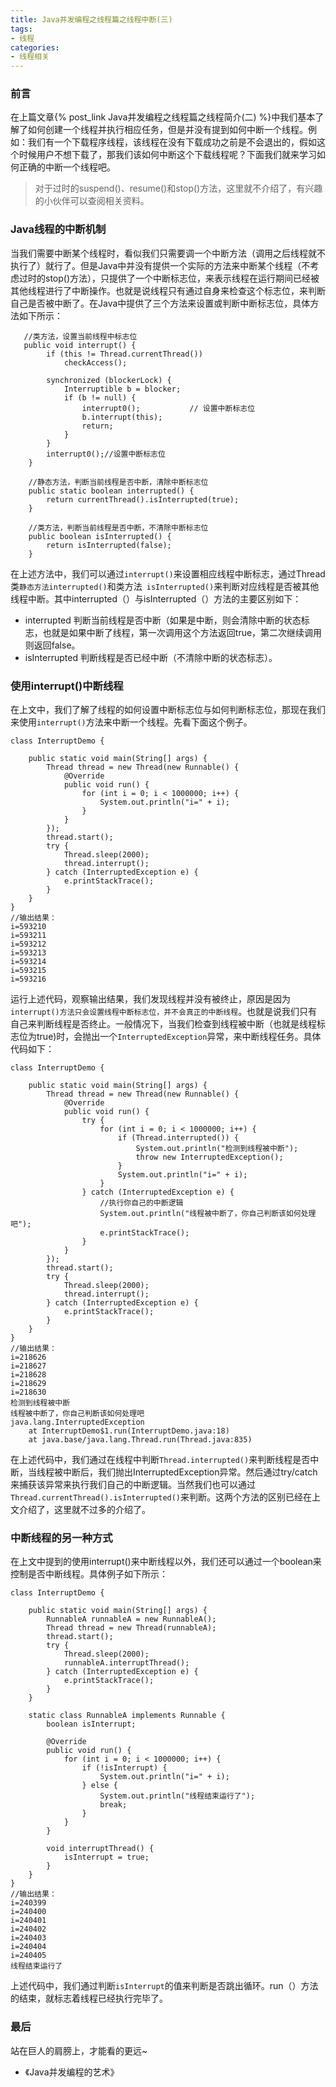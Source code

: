 ```yaml
---
title: Java并发编程之线程篇之线程中断(三)
tags:
- 线程
categories:
- 线程相关
---
```



### 前言
在上篇文章{% post_link Java并发编程之线程篇之线程简介(二) %}中我们基本了解了如何创建一个线程并执行相应任务，但是并没有提到如何中断一个线程。例如：我们有一个下载程序线程，该线程在没有下载成功之前是不会退出的，假如这个时候用户不想下载了，那我们该如何中断这个下载线程呢？下面我们就来学习如何正确的中断一个线程吧。

>对于过时的suspend()、resume()和stop()方法，这里就不介绍了，有兴趣的小伙伴可以查阅相关资料。

### Java线程的中断机制
当我们需要中断某个线程时，看似我们只需要调一个中断方法（调用之后线程就不执行了）就行了。但是Java中并没有提供一个实际的方法来中断某个线程（不考虑过时的stop()方法），只提供了一个中断标志位，来表示线程在运行期间已经被其他线程进行了中断操作。也就是说线程只有通过自身来检查这个标志位，来判断自己是否被中断了。在Java中提供了三个方法来设置或判断中断标志位，具体方法如下所示：

```
   //类方法，设置当前线程中标志位
   public void interrupt() {
        if (this != Thread.currentThread())
            checkAccess();

        synchronized (blockerLock) {
            Interruptible b = blocker;
            if (b != null) {
                interrupt0();           // 设置中断标志位
                b.interrupt(this);
                return;
            }
        }
        interrupt0();//设置中断标志位
    }

    //静态方法，判断当前线程是否中断，清除中断标志位
    public static boolean interrupted() {
        return currentThread().isInterrupted(true);
    }
    
    //类方法，判断当前线程是否中断，不清除中断标志位
    public boolean isInterrupted() {
        return isInterrupted(false);
    }
```
在上述方法中，我们可以通过`interrupt()`来设置相应线程中断标志，通过Thread类`静态方法interrupted()`和类方法` isInterrupted()`来判断对应线程是否被其他线程中断。其中interrupted（）与isInterrupted（）方法的主要区别如下：

- interrupted 判断当前线程是否中断（如果是中断，则会清除中断的状态标志，也就是如果中断了线程，第一次调用这个方法返回true，第二次继续调用则返回false。
- isInterrupted 判断线程是否已经中断（不清除中断的状态标志）。

### 使用interrupt()中断线程
在上文中，我们了解了线程的如何设置中断标志位与如何判断标志位，那现在我们来使用`interrupt()`方法来中断一个线程。先看下面这个例子。

```
class InterruptDemo {

    public static void main(String[] args) {
        Thread thread = new Thread(new Runnable() {
            @Override
            public void run() {
                for (int i = 0; i < 1000000; i++) {
                    System.out.println("i=" + i);
                }
            }
        });
        thread.start();
        try {
            Thread.sleep(2000);
            thread.interrupt();
        } catch (InterruptedException e) {
            e.printStackTrace();
        }
    }
}
//输出结果：
i=593210
i=593211
i=593212
i=593213
i=593214
i=593215
i=593216

```
运行上述代码，观察输出结果，我们发现线程并没有被终止，原因是因为`interrupt()方法只会设置线程中断标志位，并不会真正的中断线程`。也就是说我们只有自己来判断线程是否终止。一般情况下，当我们检查到线程被中断（也就是线程标志位为true)时，会抛出一个`InterruptedException`异常，来中断线程任务。具体代码如下：

```
class InterruptDemo {

    public static void main(String[] args) {
        Thread thread = new Thread(new Runnable() {
            @Override
            public void run() {
                try {
                    for (int i = 0; i < 1000000; i++) {
                        if (Thread.interrupted()) {
                            System.out.println("检测到线程被中断");
                            throw new InterruptedException();
                        }
                        System.out.println("i=" + i);
                    }
                } catch (InterruptedException e) {
                    //执行你自己的中断逻辑
                    System.out.println("线程被中断了，你自己判断该如何处理吧");
                    e.printStackTrace();
                }
            }
        });
        thread.start();
        try {
            Thread.sleep(2000);
            thread.interrupt();
        } catch (InterruptedException e) {
            e.printStackTrace();
        }
    }
}
//输出结果：
i=218626
i=218627
i=218628
i=218629
i=218630
检测到线程被中断
线程被中断了，你自己判断该如何处理吧
java.lang.InterruptedException
	at InterruptDemo$1.run(InterruptDemo.java:18)
	at java.base/java.lang.Thread.run(Thread.java:835)
```
在上述代码中，我们通过在线程中判断`Thread.interrupted()`来判断线程是否中断，当线程被中断后，我们抛出InterruptedException异常。然后通过try/catch来捕获该异常来执行我们自己的中断逻辑。当然我们也可以通过`Thread.currentThread().isInterrupted()`来判断。这两个方法的区别已经在上文介绍了，这里就不过多的介绍了。

### 中断线程的另一种方式
在上文中提到的使用interrupt()来中断线程以外，我们还可以通过一个boolean来控制是否中断线程。具体例子如下所示：

```
class InterruptDemo {

    public static void main(String[] args) {
        RunnableA runnableA = new RunnableA();
        Thread thread = new Thread(runnableA);
        thread.start();
        try {
            Thread.sleep(2000);
            runnableA.interruptThread();
        } catch (InterruptedException e) {
            e.printStackTrace();
        }
    }

    static class RunnableA implements Runnable {
        boolean isInterrupt;

        @Override
        public void run() {
            for (int i = 0; i < 1000000; i++) {
                if (!isInterrupt) {
                    System.out.println("i=" + i);
                } else {
                    System.out.println("线程结束运行了");
                    break;
                }
            }
        }

        void interruptThread() {
            isInterrupt = true;
        }
    }
}
//输出结果：
i=240399
i=240400
i=240401
i=240402
i=240403
i=240404
i=240405
线程结束运行了
```
上述代码中，我们通过判断`isInterrupt`的值来判断是否跳出循环。run（）方法的结束，就标志着线程已经执行完毕了。

### 最后
站在巨人的肩膀上，才能看的更远~

- 《Java并发编程的艺术》